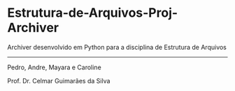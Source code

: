 # Estrutura-de-Arquivos-Proj-Archiver
Archiver desenvolvido em Python para a disciplina de Estrutura de Arquivos

----

Pedro, Andre, Mayara e Caroline

Prof. Dr. Celmar Guimarães da Silva
